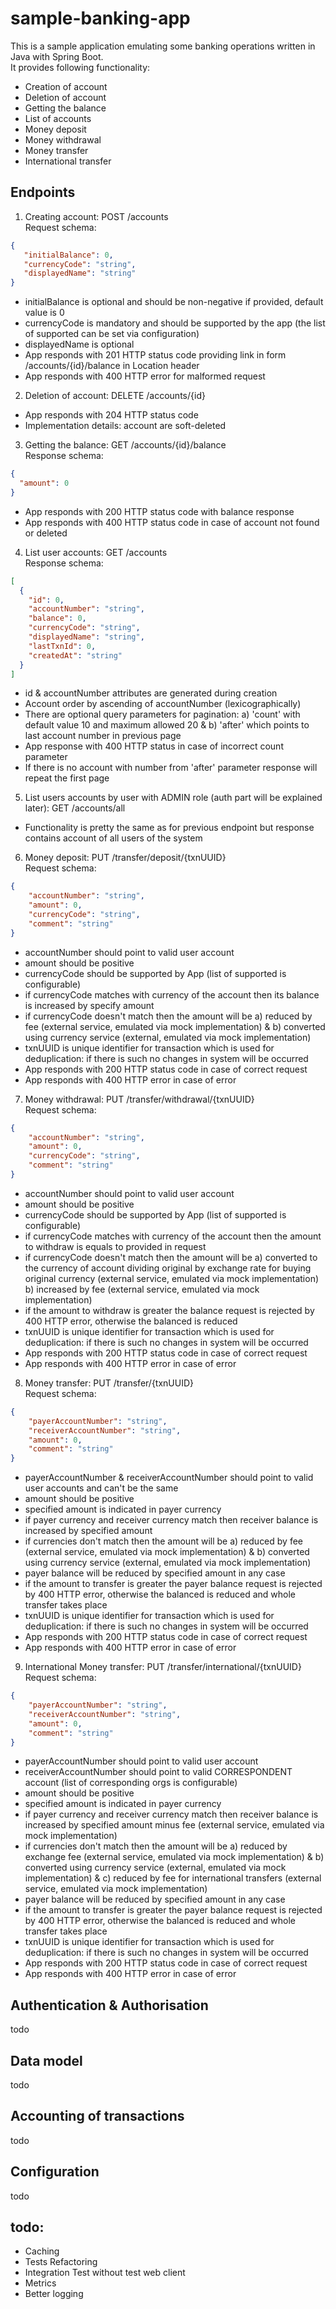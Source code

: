 # sample-banking-app

This is a sample application emulating some banking operations written in Java with Spring Boot.<br/>
It provides following functionality:
- Creation of account
- Deletion of account
- Getting the balance
- List of accounts
- Money deposit
- Money withdrawal
- Money transfer
- International transfer

## Endpoints

1) Creating account: POST /accounts <br/>
Request schema:
```json
{
   "initialBalance": 0,
   "currencyCode": "string",
   "displayedName": "string"
}
```
- initialBalance is optional and should be non-negative if provided, default value is 0
- currencyCode is mandatory and should be supported by the app (the list of supported can be set via configuration)
- displayedName is optional
- App responds with 201 HTTP status code providing link in form /accounts/{id}/balance in Location header
- App responds with 400 HTTP error for malformed request

2) Deletion of account: DELETE /accounts/{id}
- App responds with 204 HTTP status code
- Implementation details: account are soft-deleted

3) Getting the balance: GET /accounts/{id}/balance <br/>
Response schema:
```json
{
  "amount": 0
}
```
- App responds with 200 HTTP status code with balance response
- App responds with 400 HTTP status code in case of account not found or deleted

4) List user accounts: GET /accounts <br/>
Response schema:
```json
[
  { 
    "id": 0,
    "accountNumber": "string",
    "balance": 0,
    "currencyCode": "string",
    "displayedName": "string",
    "lastTxnId": 0,
    "createdAt": "string"
  }
]
```
- id & accountNumber attributes are generated during creation
- Account order by ascending of accountNumber (lexicographically) 
- There are optional query parameters for pagination: 
a) 'count' with default value 10 and maximum allowed 20 & b) 'after' which points to last account number in previous page
- App response with 400 HTTP status in case of incorrect count parameter
- If there is no account with number from 'after' parameter response will repeat the first page

5) List users accounts by user with ADMIN role (auth part will be explained later): GET /accounts/all <br/>
- Functionality is pretty the same as for previous endpoint but response contains account of all users of the system

6) Money deposit: PUT /transfer/deposit/{txnUUID} <br/>
Request schema:
```json
{
    "accountNumber": "string",
    "amount": 0,
    "currencyCode": "string",
    "comment": "string"
}
```
- accountNumber should point to valid user account
- amount should be positive
- currencyCode should be supported by App (list of supported is configurable)
- if currencyCode matches with currency of the account then its balance is increased by specify amount
- if currencyCode doesn't match then the amount will be 
a) reduced by fee (external service, emulated via mock implementation) & 
b) converted using currency service (external, emulated via mock implementation)
- txnUUID is unique identifier for transaction which is used for deduplication: if there is such no changes in system will be occurred
- App responds with 200 HTTP status code in case of correct request
- App responds with 400 HTTP error in case of error

7) Money withdrawal: PUT /transfer/withdrawal/{txnUUID} <br/>
   Request schema:
```json
{
    "accountNumber": "string",
    "amount": 0,
    "currencyCode": "string",
    "comment": "string"
}
```
- accountNumber should point to valid user account
- amount should be positive
- currencyCode should be supported by App (list of supported is configurable)
- if currencyCode matches with currency of the account then the amount to withdraw is equals to provided in request
- if currencyCode doesn't match then the amount will be
a) converted to the currency of account dividing original by exchange rate for buying original currency (external service, emulated via mock implementation)
b) increased by fee (external service, emulated via mock implementation)
- if the amount to withdraw is greater the balance request is rejected by 400 HTTP error, otherwise the balanced is reduced
- txnUUID is unique identifier for transaction which is used for deduplication: if there is such no changes in system will be occurred
- App responds with 200 HTTP status code in case of correct request
- App responds with 400 HTTP error in case of error

8) Money transfer: PUT /transfer/{txnUUID} <br/>
   Request schema:
```json
{
    "payerAccountNumber": "string",
    "receiverAccountNumber": "string",
    "amount": 0,
    "comment": "string"
}
```
- payerAccountNumber & receiverAccountNumber should point to valid user accounts and can't be the same
- amount should be positive
- specified amount is indicated in payer currency
- if payer currency and receiver currency match then receiver balance is increased by specified amount
- if currencies don't match then the amount will be
a) reduced by fee (external service, emulated via mock implementation) &
b) converted using currency service (external, emulated via mock implementation)
- payer balance will be reduced by specified amount in any case
- if the amount to transfer is greater the payer balance request is rejected by 400 HTTP error, otherwise the balanced is reduced and whole transfer takes place
- txnUUID is unique identifier for transaction which is used for deduplication: if there is such no changes in system will be occurred
- App responds with 200 HTTP status code in case of correct request
- App responds with 400 HTTP error in case of error

9) International Money transfer: PUT /transfer/international/{txnUUID} <br/>
   Request schema:
```json
{
    "payerAccountNumber": "string",
    "receiverAccountNumber": "string",
    "amount": 0,
    "comment": "string"
}
```
- payerAccountNumber should point to valid user account
- receiverAccountNumber should point to valid CORRESPONDENT account (list of corresponding orgs is configurable)
- amount should be positive
- specified amount is indicated in payer currency
- if payer currency and receiver currency match then receiver balance is increased by specified amount minus fee (external service, emulated via mock implementation)
- if currencies don't match then the amount will be
a) reduced by exchange fee (external service, emulated via mock implementation) &
b) converted using currency service (external, emulated via mock implementation) &
c) reduced by fee for international transfers (external service, emulated via mock implementation)
- payer balance will be reduced by specified amount in any case
- if the amount to transfer is greater the payer balance request is rejected by 400 HTTP error, otherwise the balanced is reduced and whole transfer takes place
- txnUUID is unique identifier for transaction which is used for deduplication: if there is such no changes in system will be occurred
- App responds with 200 HTTP status code in case of correct request
- App responds with 400 HTTP error in case of error

## Authentication & Authorisation
todo

## Data model
todo

## Accounting of transactions
todo

## Configuration
todo

## todo:
- Caching
- Tests Refactoring
- Integration Test without test web client
- Metrics
- Better logging
